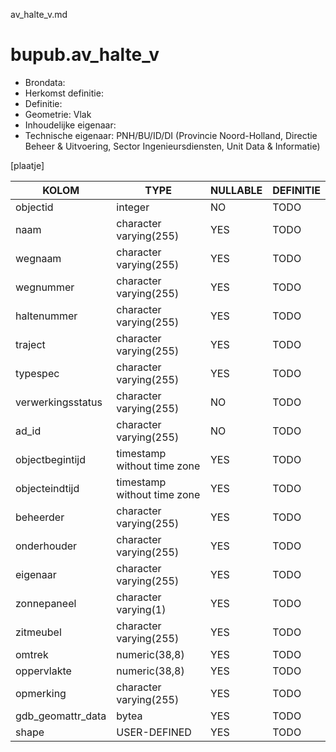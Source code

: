 av_halte_v.md

# bupub.av_halte_v


* Brondata: 
* Herkomst definitie: 
* Definitie: 
* Geometrie: Vlak
* Inhoudelijke eigenaar: 
* Technische eigenaar: PNH/BU/ID/DI (Provincie Noord-Holland, Directie Beheer & Uitvoering, Sector Ingenieursdiensten, Unit Data & Informatie)

[plaatje]


|KOLOM                            |TYPE                       |NULLABLE|DEFINITIE|
|------                           |----                       |-----   |-----    |
|objectid                         |integer                    |NO      |TODO|
|naam                             |character varying(255)     |YES     |TODO|
|wegnaam                          |character varying(255)     |YES     |TODO|
|wegnummer                        |character varying(255)     |YES     |TODO|
|haltenummer                      |character varying(255)     |YES     |TODO|
|traject                          |character varying(255)     |YES     |TODO|
|typespec                         |character varying(255)     |YES     |TODO|
|verwerkingsstatus                |character varying(255)     |NO      |TODO|
|ad_id                            |character varying(255)     |NO      |TODO|
|objectbegintijd                  |timestamp without time zone|YES     |TODO|
|objecteindtijd                   |timestamp without time zone|YES     |TODO|
|beheerder                        |character varying(255)     |YES     |TODO|
|onderhouder                      |character varying(255)     |YES     |TODO|
|eigenaar                         |character varying(255)     |YES     |TODO|
|zonnepaneel                      |character varying(1)       |YES     |TODO|
|zitmeubel                        |character varying(255)     |YES     |TODO|
|omtrek                           |numeric(38,8)              |YES     |TODO|
|oppervlakte                      |numeric(38,8)              |YES     |TODO|
|opmerking                        |character varying(255)     |YES     |TODO|
|gdb_geomattr_data                |bytea                      |YES     |TODO|
|shape                            |USER-DEFINED               |YES     |TODO|
